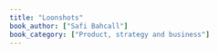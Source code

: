 ```yaml
---
title: "Loonshots"
book_author: ["Safi Bahcall"]
book_category: ["Product, strategy and business"]
---
```

